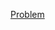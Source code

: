 [Problem](https://practice.geeksforgeeks.org/problems/save-gotham1222/1/?category[]=Stack&category[]=Stack&page=1&query=category[]Stackpage1category[]Stack)
